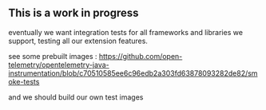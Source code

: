 
## This is a work in progress

eventually we want integration tests for all frameworks and libraries we support, testing all our extension features.

see some prebuilt images : https://github.com/open-telemetry/opentelemetry-java-instrumentation/blob/c70510585ee6c96edb2a303fd63878093282de82/smoke-tests

and we should build our own test images